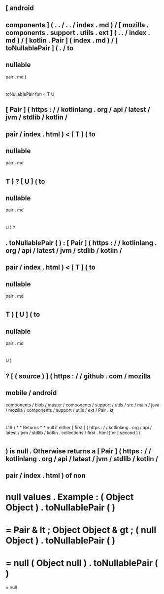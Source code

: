 [
android
-
components
]
(
.
.
/
.
.
/
index
.
md
)
/
[
mozilla
.
components
.
support
.
utils
.
ext
]
(
.
.
/
index
.
md
)
/
[
kotlin
.
Pair
]
(
index
.
md
)
/
[
toNullablePair
]
(
.
/
to
-
nullable
-
pair
.
md
)
#
toNullablePair
fun
<
T
U
>
[
Pair
]
(
https
:
/
/
kotlinlang
.
org
/
api
/
latest
/
jvm
/
stdlib
/
kotlin
/
-
pair
/
index
.
html
)
<
[
T
]
(
to
-
nullable
-
pair
.
md
#
T
)
?
[
U
]
(
to
-
nullable
-
pair
.
md
#
U
)
?
>
.
toNullablePair
(
)
:
[
Pair
]
(
https
:
/
/
kotlinlang
.
org
/
api
/
latest
/
jvm
/
stdlib
/
kotlin
/
-
pair
/
index
.
html
)
<
[
T
]
(
to
-
nullable
-
pair
.
md
#
T
)
[
U
]
(
to
-
nullable
-
pair
.
md
#
U
)
>
?
[
(
source
)
]
(
https
:
/
/
github
.
com
/
mozilla
-
mobile
/
android
-
components
/
blob
/
master
/
components
/
support
/
utils
/
src
/
main
/
java
/
mozilla
/
components
/
support
/
utils
/
ext
/
Pair
.
kt
#
L16
)
*
*
Returns
*
*
null
if
either
[
first
]
(
https
:
/
/
kotlinlang
.
org
/
api
/
latest
/
jvm
/
stdlib
/
kotlin
.
collections
/
first
.
html
)
or
[
second
]
(
#
)
is
null
.
Otherwise
returns
a
[
Pair
]
(
https
:
/
/
kotlinlang
.
org
/
api
/
latest
/
jvm
/
stdlib
/
kotlin
/
-
pair
/
index
.
html
)
of
non
-
null
values
.
Example
:
(
Object
Object
)
.
toNullablePair
(
)
=
=
Pair
&
lt
;
Object
Object
&
gt
;
(
null
Object
)
.
toNullablePair
(
)
=
=
null
(
Object
null
)
.
toNullablePair
(
)
=
=
null
